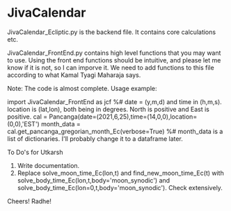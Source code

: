 # JivaCalendar

JivaCalendar_Ecliptic.py is the backend file. It contains core calculations etc.

JivaCalendar_FrontEnd.py contains high level functions that you may want to use. Using the front end functions should be intuitive, 
and please let me know if it is not, so I can imporve it. We need to add functions to this file according to what Kamal Tyagi Maharaja says.

Note: The code is almost complete. Usage example:


import JivaCalendar_FrontEnd as jcf
%# date = (y,m,d) and time in (h,m,s). location is (lat,lon), both being in degrees. North is positive and East is positive.
cal = Pancanga(date=(2021,6,25),time=(14,0,0),location=(0,0),'EST')
month_data = cal.get_pancanga_gregorian_month_Ec(verbose=True)
%# month_data is a list of dictionaries. I'll probably change it to a dataframe later. 



To Do's for Utkarsh

1. Write documentation.
2. Replace solve_moon_time_Ec(lon,t) and find_new_moon_time_Ec(t) with solve_body_time_Ec(lon,t,body='moon_synodic') and solve_body_time_Ec(lon=0,t,body='moon_synodic'). Check extensively.

Cheers! Radhe!
